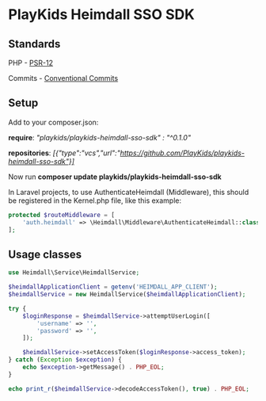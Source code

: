 # PlayKids Heimdall SSO SDK

## Standards

PHP - [PSR-12](https://www.php-fig.org/psr/psr-12/)

Commits - [Conventional Commits](https://www.conventionalcommits.org/)

## Setup

Add to your composer.json:

**require**: _"playkids/playkids-heimdall-sso-sdk" : "^0.1.0"_

**repositories**: _[{"type":"vcs","url":"https://github.com/PlayKids/playkids-heimdall-sso-sdk"}]_
 
Now run **composer update playkids/playkids-heimdall-sso-sdk**

In Laravel projects, to use AuthenticateHeimdall (Middleware), this should be registered in the Kernel.php file, like this example:
```php
protected $routeMiddleware = [
    'auth.heimdall' => \Heimdall\Middleware\AuthenticateHeimdall::class
];
```

## Usage classes 

```php
use Heimdall\Service\HeimdallService;

$heimdallApplicationClient = getenv('HEIMDALL_APP_CLIENT');
$heimdallService = new HeimdallService($heimdallApplicationClient);

try {
    $loginResponse = $heimdallService->attemptUserLogin([
        'username' => '',
        'password' => '',
    ]);

    $heimdallService->setAccessToken($loginResponse->access_token);
} catch (Exception $exception) {
    echo $exception->getMessage() . PHP_EOL;
}

echo print_r($heimdallService->decodeAccessToken(), true) . PHP_EOL;
```
